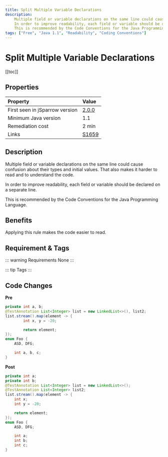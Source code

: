 ```yaml
---
title: Split Multiple Variable Declarations
description:
    Multiple field or variable declarations on the same line could cause confusion about their types and initial values. That also makes it harder to read and to understand the code.
    In order to improve readability, each field or variable should be declared on a separate line.
    This is recommended by the Code Conventions for the Java Programming Language.
tags: ["Free", "Java 1.1", "Readability", "Coding Conventions"]
---
```


# Split Multiple Variable Declarations

[[toc]]

## Properties

| Property                        | Value |
|:------------------------------- |:----- |
| First seen in jSparrow version  | [2.0.0](/eclipse/release-notes.html#_2-0-0) |
| Minimum Java version            | 1.1     |
| Remediation cost                | 2 min |
| Links                           | [S1659](https://sonarcloud.io/organizations/default/rules#rule_key=squid%3AS1659)|

## Description

Multiple field or variable declarations on the same line could cause confusion about their types and initial values. That also makes it harder to read and to understand the code.

In order to improve readability, each field or variable should be declared on a separate line.

This is recommended by the Code Conventions for the Java Programming Language.

## Benefits

Applying this rule makes the code easier to read.

## Requirement & Tags

::: warning Requirements
None
:::

::: tip Tags
<TagLinks />
:::

## Code Changes

__Pre__

``` java
private int a, b;
@TestAnnotation List<Integer> list = new LinkedList<>(), list2;
list.stream().map(element -> {
        int x, y = -20;

        return element;
});
enum Foo {
    ASD, DFG;

    int a, b, c;
}
```

__Post__

``` java
private int a;
private int b;
@TestAnnotation List<Integer> list = new LinkedList<>();
@TestAnnotation List<Integer> list2;
list.stream().map(element -> {
    int x;
    int y = -20;

    return element;
});
enum Foo {
    ASD, DFG;

    int a;
    int b;
    int c;
}
```

<VersionNotice />

